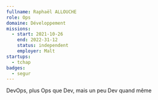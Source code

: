 ```yaml
---
fullname: Raphaël ALLOUCHE
role: Ops
domaine: Développement
missions:
  - start: 2021-10-26
    end: 2022-31-12
    status: independent
    employer: Malt
startups:
  - tchap
badges:
  - segur
---
```


DevOps, plus Ops que Dev, mais un peu Dev quand même

